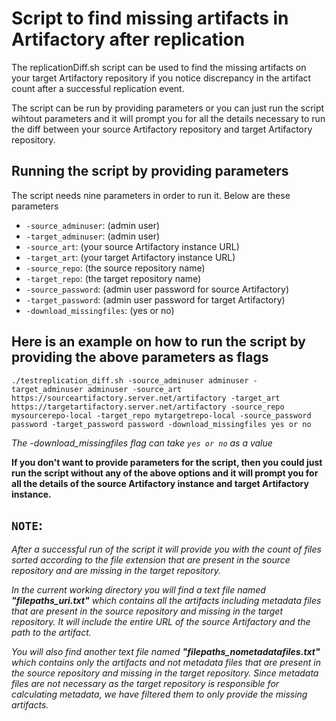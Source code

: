 Script to find missing artifacts in Artifactory after replication
=================================================================

The replicationDiff.sh script can be used to find the missing artifacts on your target Artifactory repository if you notice discrepancy in the artifact count after a successful replication event.

The script can be run by providing parameters or you can just run the script wihtout parameters and it will prompt you for all the details necessary to run the diff between your source Artifactory repository and target Artifactory repository.

Running the script by providing parameters
------------------------------------------

The script needs nine parameters in order to run it. Below are these parameters

- `-source_adminuser`: (admin user)
- `-target_adminuser`: (admin user)
- `-source_art`: (your source Artifactory instance URL)
- `-target_art`: (your target Artifactory instance URL)
- `-source_repo`: (the source repository name)
- `-target_repo`: (the target repository name)
- `-source_password`: (admin user password for source Artifactory)
- `-target_password`: (admin user password for target Artifactory)
- `-download_missingfiles`: (yes or no)

Here is an example on how to run the script by providing the above parameters as flags
--------------------------------------------------------------------------------------

`./testreplication_diff.sh -source_adminuser adminuser -target_adminuser adminuser -source_art https://sourceartifactory.server.net/artifactory -target_art https://targetartifactory.server.net/artifactory -source_repo mysourcerepo-local -target_repo mytargetrepo-local -source_password password -target_password password -download_missingfiles yes or no`

*The -download_missingfiles flag can take `yes or no` as a value*

**If you don't want to provide parameters for the script, then you could just run the script without any of the above options and it will prompt you for all the details of the source Artifactory instance and target Artifactory instance.**

**`NOTE`:**
----------
*After a successful run of the script it will provide you with the count of files sorted according to the file extension that are present in the source repository and are missing in the target repository.* 

*In the current working directory you will find a text file named **"filepaths_uri.txt"** which contains all the artifacts including metadata files that are present in the source repository and missing in the target repository. It will include the entire URL of the source Artifactory and the path to the artifact.*

*You will also find another text file named **"filepaths_nometadatafiles.txt"** which contains only the artifacts and not metadata files  that are present in the source repository and missing in the target repository. Since metadata files are not necessary as the target repository is responsible for calculating metadata, we have filtered them to only provide the missing artifacts.*
